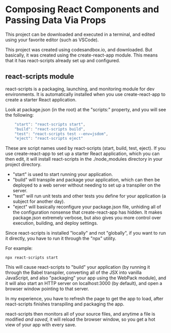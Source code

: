 # Composing React Components and Passing Data Via Props

This project can be downloaded and executed in a terminal, and edited using your favorite editor (such as VSCode).

This project was created using codesandbox.io, and downloaded. But basically, it was created using the create-react-app module. This means that it has react-scripts already set up and configured.

## react-scripts module

react-scripts is a packaging, launching, and monitoring module for dev environments. It is automatically installed when you use create-react-app to create a starter React application.

Look at package.json (in the root) at the "scripts:" property, and you will see the following:

```js
    "start": "react-scripts start",
    "build": "react-scripts build",
    "test": "react-scripts test --env=jsdom",
    "eject": "react-scripts eject"
```

These are script names used by react-scripts (start, build, test, eject). If you use create-react-app to set up a starter React application, which you can then edit, it will install react-scripts in the ./node_modules directory in your project directory.

  - "start" is used to start running your application.
  - "build" will transpile and package your application, which can then be deployed to a web server without needing to set up a transpiler on the server.
  - "test" will run unit tests and other tests you define for your application (a subject for another day).
  - "eject" will basically reconfigure your package.json file, unhiding all of the configuration nonsense that create-react-app has hidden. It makes package.json extremely verbose, but also gives you more control over execution, building, and deploy settings.

Since react-scripts is installed "locally" and not "globally", if you want to run it directly, you have to run it through the "npx" utility.

For example:

    npx react-scripts start
    
This will cause react-scripts to "build" your application (by running it through the Babel transpiler, converting all of the JSX into vanilla JavaScript, and also "packaging" your app using the WebPack module), and it will also start an HTTP server on localhost:3000 (by default), and open a browser window pointing to that server.

In my experience, you have to refresh the page to get the app to load, after react-scripts finishes transpiling and packaging the app.

react-scripts then monitors all of your source files, and anytime a file is modified *and saved*, it will reload the browser window, so you get a hot view of your app with every save.
